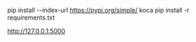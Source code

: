 pip install --index-url https://pypi.org/simple/ koca
pip install -r requirements.txt

http://127.0.0.1:5000